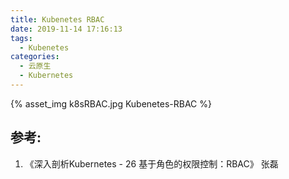 ```yaml
---
title: Kubenetes RBAC
date: 2019-11-14 17:16:13
tags:
  - Kubenetes
categories: 
  - 云原生
  - Kubernetes 
---
```


<p></p>
<!-- more -->

{% asset_img   k8sRBAC.jpg   Kubenetes-RBAC %}


## 参考:
1. 《深入剖析Kubernetes - 26  基于角色的权限控制：RBAC》    张磊